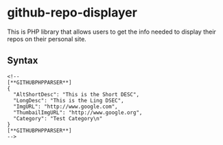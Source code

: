 # github-repo-displayer
This is PHP library that allows users to get the info needed to display their repos on their personal site.



## Syntax
```
<!--
[**GITHUBPHPPARSER**]
{
  "AltShortDesc": "This is the Short DESC",
  "LongDesc": "This is the Ling DSEC",
  "ImgURL": "http://www.google.com",
  "ThumbailImgURL": "http://www.google.org",
  "Category": "Test Category\n"
}
[**GITHUBPHPPARSER**]
-->
```
